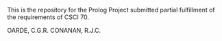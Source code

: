 This is the repository for the Prolog Project submitted partial fulfillment of the requirements of CSCI 70.

OARDE, C.G.R.
CONANAN, R.J.C.
